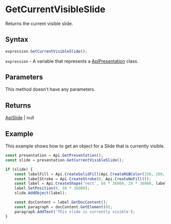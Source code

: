 # GetCurrentVisibleSlide

Returns the current visible slide.

## Syntax

```javascript
expression.GetCurrentVisibleSlide();
```

`expression` - A variable that represents a [ApiPresentation](../ApiPresentation.md) class.

## Parameters

This method doesn't have any parameters.

## Returns

[ApiSlide](../../ApiSlide/ApiSlide.md) \| null

## Example

This example shows how to get an object for a Slide that is currently visible.

```javascript editor-pptx
const presentation = Api.GetPresentation();
const slide = presentation.GetCurrentVisibleSlide();

if (slide) {
	const labelFill = Api.CreateSolidFill(Api.CreateRGBColor(150, 200, 150));
	const labelStroke = Api.CreateStroke(0, Api.CreateNoFill());
	const label = Api.CreateShape('rect', 60 * 36000, 20 * 36000, labelFill, labelStroke);
	label.SetPosition(0, 50 * 36000);
	slide.AddObject(label);

	const docContent = label.GetDocContent();
	const paragraph = docContent.GetElement(0);
	paragraph.AddText('This slide is currently visible');
}

```
